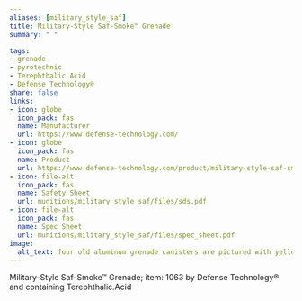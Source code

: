 ```yaml
--- 
aliases: [military_style_saf] 
title: Military-Style Saf-Smoke™ Grenade 
summary: " " 

tags:  
- grenade 
- pyrotechnic 
- Terephthalic Acid 
- Defense Technology® 
share: false 
links:  
- icon: globe 
  icon_pack: fas 
  name: Manufacturer 
  url: https://www.defense-technology.com/ 
- icon: globe 
  icon_pack: fas 
  name: Product 
  url: https://www.defense-technology.com/product/military-style-saf-smoke-grenade/ 
- icon: file-alt  
  icon_pack: fas 
  name: Safety Sheet 
  url: munitions/military_style_saf/files/sds.pdf 
- icon: file-alt  
  icon_pack: fas 
  name: Spec Sheet 
  url: munitions/military_style_saf/files/spec_sheet.pdf 
image: 
  alt_text: four old aluminum grenade canisters are pictured with yellow writing that says `CM SAF Smoke White Defense Technology` they each retain parts of their black plastic trigger mechanisms but non of them are pictured with their levers or their fuse rings. They're cylanders that resemble a pringles can with smoothly crimped lids to secure the trigger mechanisms in place. Metal support joysts secure the trigger mechanism further, to prevent shifting or bending. 
---
```

Military-Style Saf-Smoke™ Grenade; item: 1063  by Defense Technology® and containing Terephthalic.Acid
